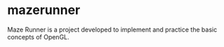 # mazerunner
Maze Runner is a project developed to implement and practice the basic concepts of OpenGL.
